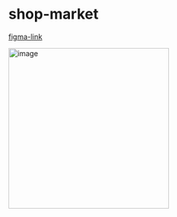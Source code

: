 # shop-market

[figma-link](https://www.figma.com/file/BLGP8UxkEuojeJOvvOOMFd/TASK?type=design&node-id=0-928&mode=design&t=o6Kms0aCXGJtIUy9-0)

<img width="316" alt="image" src="https://github.com/DavronbekMamarasulov07/shop-market/assets/166403874/96130701-453e-43c9-a2ce-3b4a4dcfcf3b">

